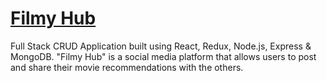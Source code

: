 # [Filmy Hub](https://filmyhub-react.herokuapp.com/)
Full Stack CRUD Application built using React, Redux, Node.js, Express & MongoDB. "Filmy Hub" is a social media platform that allows users to post and share their movie recommendations with the others.

